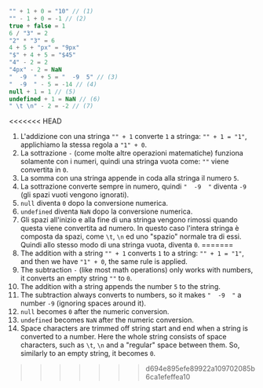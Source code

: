 
```js no-beautify
"" + 1 + 0 = "10" // (1)
"" - 1 + 0 = -1 // (2)
true + false = 1
6 / "3" = 2
"2" * "3" = 6
4 + 5 + "px" = "9px"
"$" + 4 + 5 = "$45"
"4" - 2 = 2
"4px" - 2 = NaN
"  -9  " + 5 = "  -9  5" // (3)
"  -9  " - 5 = -14 // (4)
null + 1 = 1 // (5)
undefined + 1 = NaN // (6)
" \t \n" - 2 = -2 // (7)
```

<<<<<<< HEAD
1. L'addizione con una stringa `"" + 1` converte `1` a stringa: `"" + 1 = "1"`, applichiamo la stessa regola a `"1" + 0`.
2. La sottrazione `-` (come molte altre operazioni matematiche) funziona solamente con i numeri, quindi una stringa vuota come: `""` viene convertita in `0`.
3. La somma con una stringa appende in coda alla stringa il numero `5`.
4. La sottrazione converte sempre in numero, quindi `"  -9  "` diventa `-9` (gli spazi vuoti vengono ignorati).
5. `null` diventa `0` dopo la conversione numerica.
6. `undefined` diventa `NaN` dopo la conversione numerica.
7. Gli spazi all'inizio e alla fine di una stringa vengono rimossi quando questa viene convertita ad numero. In questo caso l'intera stringa è composta da spazi, come `\t`, `\n` ed uno "spazio" normale tra di essi. Quindi allo stesso modo di una stringa vuota, diventa `0`.
=======
1. The addition with a string `"" + 1` converts `1` to a string: `"" + 1 = "1"`, and then we have `"1" + 0`, the same rule is applied.
2. The subtraction `-` (like most math operations) only works with numbers, it converts an empty string `""` to `0`.
3. The addition with a string appends the number `5` to the string.
4. The subtraction always converts to numbers, so it makes `"  -9  "` a number `-9` (ignoring spaces around it).
5. `null` becomes `0` after the numeric conversion.
6. `undefined` becomes `NaN` after the numeric conversion.
7. Space characters are trimmed off string start and end when a string is converted to a number. Here the whole string consists of space characters, such as `\t`, `\n` and a "regular" space between them. So, similarly to an empty string, it becomes `0`.
>>>>>>> d694e895efe89922a109702085b6ca1efeffea10
